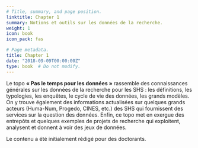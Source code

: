 ```yaml
---
# Title, summary, and page position.
linktitle: Chapter 1
summary: Notions et outils sur les données de la recherche.
weight: 1
icon: book
icon_pack: fas

# Page metadata.
title: Chapter 1
date: "2018-09-09T00:00:00Z"
type: book  # Do not modify.
---
```


Le topo **« Pas le temps pour les données »** rassemble des connaissances générales sur les données de la recherche pour les SHS : les définitions, les typologies, les enquêtes, le cycle de vie des données, les grands modèles. On y trouve également des informations actualisées sur quelques grands acteurs (Huma-Num, Progedo, CINES, etc.) des SHS qui fournissent des services sur la question des données. Enfin, ce topo met en exergue des entrepôts et quelques exemples de projets de recherche qui exploitent, analysent et donnent à voir des jeux de données.

Le contenu a été initialement rédigé pour des doctorants.
